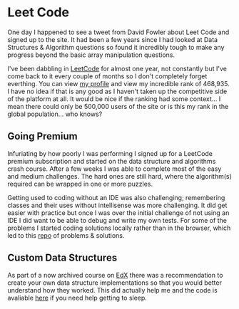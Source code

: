 # Leet Code

One day I happened to see a tweet from David Fowler about Leet Code and signed up to the site. It had been a few years since I had looked at Data Structures & Algorithm questions so found it incredibly tough to make any progress beyond the basic array manipulation questions.

I've been dabbling in [LeetCode](https://leetcode.com/) for almost one year, not constantly but I've come back to it every couple of months so I don't completely forget everthing. You can view [my profile](https://leetcode.com/gbrown31/) and view my incredible rank of 468,935. I have no idea if that is any good as I haven't taken up the competitive side of the platform at all. It would be nice if the ranking had some context... I mean there could only be 500,000 users of the site or is this my rank in the global population... who knows?


## Going Premium

Infuriating by how poorly I was performing I signed up for a LeetCode premium subscription and started on the data structure and algorithms crash course. After a few weeks I was able to complete most of the easy and medium challenges. The hard ones are still hard, where the algorithm(s) required can be wrapped in one or more puzzles.

Getting used to coding without an IDE was also challenging; remembering classes and their uses without intellisense was more challenging. It did get easier with practice but once I was over the initial challenge of not using an IDE I did want to be able to debug and write my own tests. For some of the problems I started coding solutions locally rather than in the browser, which led to this [repo](https://github.com/gbrown31/LeetCode.Problems) of problems & solutions.


## Custom Data Structures

As part of a now archived course on [EdX](https://www.edx.org/) there was a recommendation to create your own data structure implementations so that you would better understand how they worked. This did actually help me and the code is avaliable [here](https://github.com/gbrown31/DataStructures.Custom) if you need help getting to sleep.